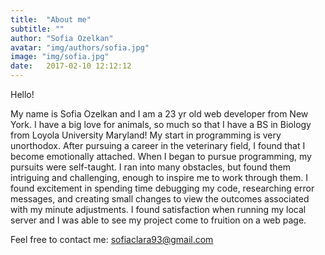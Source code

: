 ```yaml
---
title:  "About me"
subtitle: ""
author: "Sofia Ozelkan"
avatar: "img/authors/sofia.jpg"
image: "img/sofia.jpg"
date:   2017-02-10 12:12:12
---
```


Hello!

 My name is Sofia Ozelkan and I am a 23 yr old web developer from New York. I have a big love for animals, so much so that I have a BS in Biology from Loyola University Maryland! My start in programming is very unorthodox. After pursuing a career in the veterinary field, I found that I become emotionally attached.  When I began to pursue programming, my pursuits were self-taught. I ran into many obstacles, but found them intriguing and challenging, enough to inspire me to work through them. I found excitement in spending time debugging my code, researching error messages, and creating small changes to view the outcomes associated with my minute adjustments. I found satisfaction when running my local server and I was able to see my project come to fruition on a web page.

Feel free to contact me: sofiaclara93@gmail.com
